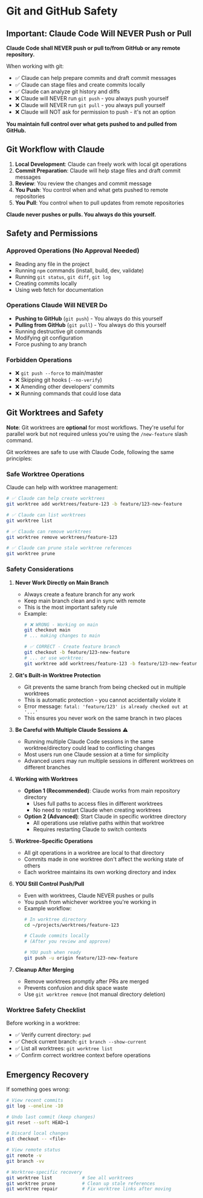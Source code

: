 # Git and GitHub Safety

## Important: Claude Code Will NEVER Push or Pull

**Claude Code shall NEVER push or pull to/from GitHub or any remote repository.**

When working with git:
- ✅ Claude can help prepare commits and draft commit messages
- ✅ Claude can stage files and create commits locally
- ✅ Claude can analyze git history and diffs
- ❌ Claude will NEVER run `git push` - you always push yourself
- ❌ Claude will NEVER run `git pull` - you always pull yourself
- ❌ Claude will NOT ask for permission to push - it's not an option

**You maintain full control over what gets pushed to and pulled from GitHub.**

## Git Workflow with Claude

1. **Local Development**: Claude can freely work with local git operations
2. **Commit Preparation**: Claude will help stage files and draft commit messages
3. **Review**: You review the changes and commit message
4. **You Push**: You control when and what gets pushed to remote repositories
5. **You Pull**: You control when to pull updates from remote repositories

**Claude never pushes or pulls. You always do this yourself.**

## Safety and Permissions

### Approved Operations (No Approval Needed)

- Reading any file in the project
- Running `npm` commands (install, build, dev, validate)
- Running `git status`, `git diff`, `git log`
- Creating commits locally
- Using web fetch for documentation

### Operations Claude Will NEVER Do

- **Pushing to GitHub** (`git push`) - You always do this yourself
- **Pulling from GitHub** (`git pull`) - You always do this yourself
- Running destructive git commands
- Modifying git configuration
- Force pushing to any branch

### Forbidden Operations

- ❌ `git push --force` to main/master
- ❌ Skipping git hooks (`--no-verify`)
- ❌ Amending other developers' commits
- ❌ Running commands that could lose data

## Git Worktrees and Safety

**Note**: Git worktrees are **optional** for most workflows. They're useful for parallel work but not required unless you're using the `/new-feature` slash command.

Git worktrees are safe to use with Claude Code, following the same principles:

### Safe Worktree Operations

Claude can help with worktree management:

```bash
# ✅ Claude can help create worktrees
git worktree add worktrees/feature-123 -b feature/123-new-feature

# ✅ Claude can list worktrees
git worktree list

# ✅ Claude can remove worktrees
git worktree remove worktrees/feature-123

# ✅ Claude can prune stale worktree references
git worktree prune
```

### Safety Considerations

1. **Never Work Directly on Main Branch**
   - Always create a feature branch for any work
   - Keep main branch clean and in sync with remote
   - This is the most important safety rule
   - Example:
     ```bash
     # ❌ WRONG - Working on main
     git checkout main
     # ... making changes to main

     # ✅ CORRECT - Create feature branch
     git checkout -b feature/123-new-feature
     # ... or use worktree:
     git worktree add worktrees/feature-123 -b feature/123-new-feature
     ```

2. **Git's Built-in Worktree Protection**
   - Git prevents the same branch from being checked out in multiple worktrees
   - This is automatic protection - you cannot accidentally violate it
   - Error message: `fatal: 'feature/123' is already checked out at '...'`
   - This ensures you never work on the same branch in two places

3. **Be Careful with Multiple Claude Sessions** ⚠️
   - Running multiple Claude Code sessions in the same worktree/directory could lead to conflicting changes
   - Most users run one Claude session at a time for simplicity
   - Advanced users may run multiple sessions in different worktrees on different branches

4. **Working with Worktrees**
   - **Option 1 (Recommended)**: Claude works from main repository directory
     - Uses full paths to access files in different worktrees
     - No need to restart Claude when creating worktrees
   - **Option 2 (Advanced)**: Start Claude in specific worktree directory
     - All operations use relative paths within that worktree
     - Requires restarting Claude to switch contexts

5. **Worktree-Specific Operations**
   - All git operations in a worktree are local to that directory
   - Commits made in one worktree don't affect the working state of others
   - Each worktree maintains its own working directory and index

6. **YOU Still Control Push/Pull**
   - Even with worktrees, Claude NEVER pushes or pulls
   - You push from whichever worktree you're working in
   - Example workflow:
     ```bash
     # In worktree directory
     cd ~/projects/worktrees/feature-123

     # Claude commits locally
     # (After you review and approve)

     # YOU push when ready
     git push -u origin feature/123-new-feature
     ```

7. **Cleanup After Merging**
   - Remove worktrees promptly after PRs are merged
   - Prevents confusion and disk space waste
   - Use `git worktree remove` (not manual directory deletion)

### Worktree Safety Checklist

Before working in a worktree:
- ✅ Verify current directory: `pwd`
- ✅ Check current branch: `git branch --show-current`
- ✅ List all worktrees: `git worktree list`
- ✅ Confirm correct worktree context before operations

## Emergency Recovery

If something goes wrong:

```bash
# View recent commits
git log --oneline -10

# Undo last commit (keep changes)
git reset --soft HEAD~1

# Discard local changes
git checkout -- <file>

# View remote status
git remote -v
git branch -vv

# Worktree-specific recovery
git worktree list           # See all worktrees
git worktree prune          # Clean up stale references
git worktree repair         # Fix worktree links after moving
```

